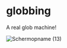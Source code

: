 # globbing
A real glob machine!

![Schermopname (13)](https://user-images.githubusercontent.com/90266245/230133875-4b7a9f53-d90b-47b9-835c-713ee290ae4d.png)
